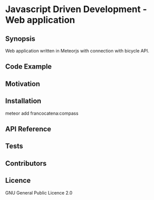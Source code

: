 # Javascript Driven Development - Web application
## Synopsis
Web application written in Meteorjs with connection with bicycle API.
## Code Example

## Motivation

## Installation

meteor add francocatena:compass

## API Reference

## Tests

## Contributors

## Licence
GNU General Public Licence 2.0
